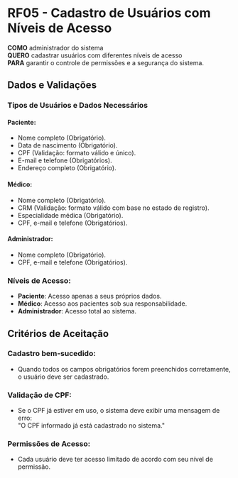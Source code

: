 # RF05 - Cadastro de Usuários com Níveis de Acesso

**COMO** administrador do sistema  
**QUERO** cadastrar usuários com diferentes níveis de acesso  
**PARA** garantir o controle de permissões e a segurança do sistema.

## Dados e Validações

### Tipos de Usuários e Dados Necessários

#### **Paciente**:
- Nome completo (Obrigatório).
- Data de nascimento (Obrigatório).
- CPF (Validação: formato válido e único).
- E-mail e telefone (Obrigatórios).
- Endereço completo (Obrigatório).

#### **Médico**:
- Nome completo (Obrigatório).
- CRM (Validação: formato válido com base no estado de registro).
- Especialidade médica (Obrigatório).
- CPF, e-mail e telefone (Obrigatórios).

#### **Administrador**:
- Nome completo (Obrigatório).
- CPF, e-mail e telefone (Obrigatórios).

### Níveis de Acesso:
- **Paciente**: Acesso apenas a seus próprios dados.
- **Médico**: Acesso aos pacientes sob sua responsabilidade.
- **Administrador**: Acesso total ao sistema.

## Critérios de Aceitação

### Cadastro bem-sucedido:
- Quando todos os campos obrigatórios forem preenchidos corretamente, o usuário deve ser cadastrado.

### Validação de CPF:
- Se o CPF já estiver em uso, o sistema deve exibir uma mensagem de erro:  
  "O CPF informado já está cadastrado no sistema."

### Permissões de Acesso:
- Cada usuário deve ter acesso limitado de acordo com seu nível de permissão.
